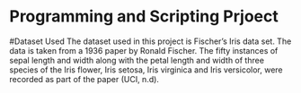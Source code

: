 # Programming and Scripting Prjoect 

#Dataset Used
The dataset used in this project is Fischer’s Iris data set. The data is taken from a 1936 paper by Ronald Fischer. The fifty instances of sepal length and width along with the petal length and width of three species of the Iris flower, Iris setosa, Iris virginica and Iris versicolor, were recorded as part of the paper (UCI, n.d). 
